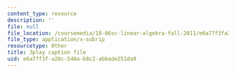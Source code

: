 ```yaml
---
content_type: resource
description: ''
file: null
file_location: /coursemedia/18-06sc-linear-algebra-fall-2011/e6a77f3fa28c540ab8c2abbade251da9_qEBi0K5wfOs.vtt
file_type: application/x-subrip
resourcetype: Other
title: 3play caption file
uid: e6a77f3f-a28c-540a-b8c2-abbade251da9
---
```

